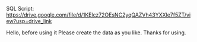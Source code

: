 SQL Script: https://drive.google.com/file/d/1KElcz72OEsNC2yqQAZVh43YXXle7f5ZT/view?usp=drive_link

Hello, before using it Please create the data as you like. Thanks for using.

